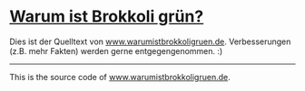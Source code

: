 # [Warum ist Brokkoli grün?](https://www.warumistbrokkoligruen.de/) #

Dies ist der Quelltext von www.warumistbrokkoligruen.de.
Verbesserungen (z.B. mehr Fakten) werden gerne entgegengenommen. :)

-------------------------

This is the source code of www.warumistbrokkoligruen.de.